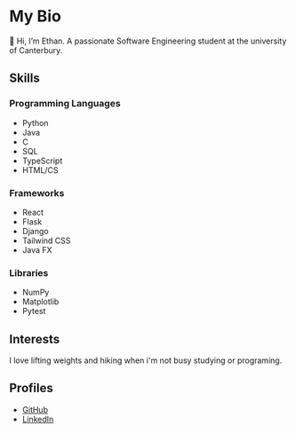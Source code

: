# My Bio
👋 Hi, I’m Ethan. A passionate Software Engineering student at the university of Canterbury.

## Skills
### Programming Languages 
- Python
- Java
- C
- SQL
- TypeScript
- HTML/CS
### Frameworks 
- React
- Flask
- Django
- Tailwind CSS
- Java FX
### Libraries
- NumPy
- Matplotlib
- Pytest

## Interests
I love lifting weights and hiking when i'm not busy studying or programing.

## Profiles
- [GitHub](https://github.com/ethanelliot/)
- [LinkedIn](https://www.linkedin.com/in/ethan-elliot-0014802a0)
